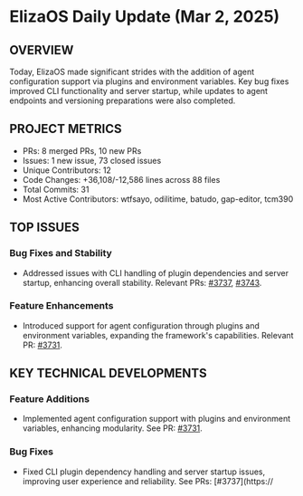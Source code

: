 # ElizaOS Daily Update (Mar 2, 2025)

## OVERVIEW 
Today, ElizaOS made significant strides with the addition of agent configuration support via plugins and environment variables. Key bug fixes improved CLI functionality and server startup, while updates to agent endpoints and versioning preparations were also completed.

## PROJECT METRICS
- PRs: 8 merged PRs, 10 new PRs
- Issues: 1 new issue, 73 closed issues
- Unique Contributors: 12
- Code Changes: +36,108/-12,586 lines across 88 files
- Total Commits: 31
- Most Active Contributors: wtfsayo, odilitime, batudo, gap-editor, tcm390

## TOP ISSUES
### Bug Fixes and Stability
- Addressed issues with CLI handling of plugin dependencies and server startup, enhancing overall stability. Relevant PRs: [#3737](https://github.com/elizaos/eliza/pull/3737), [#3743](https://github.com/elizaos/eliza/pull/3743).

### Feature Enhancements
- Introduced support for agent configuration through plugins and environment variables, expanding the framework's capabilities. Relevant PR: [#3731](https://github.com/elizaos/eliza/pull/3731).

## KEY TECHNICAL DEVELOPMENTS
### Feature Additions
- Implemented agent configuration support with plugins and environment variables, enhancing modularity. See PR: [#3731](https://github.com/elizaos/eliza/pull/3731).

### Bug Fixes
- Fixed CLI plugin dependency handling and server startup issues, improving user experience and reliability. See PRs: [#3737](https://